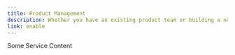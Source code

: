 ```yaml
---
title: Product Management
description: Whether you have an existing product team or building a new one, we can help.
link: enable
---
```


Some Service Content
